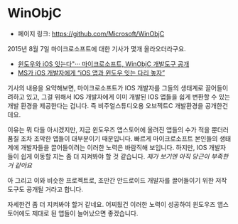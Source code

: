 # WinObjC

- 페이지 링크: https://github.com/Microsoft/WinObjC

2015년 8월 7일 마이크로소프트에 대한 기사가 몇개 올라오더라구요.
- [윈도우와 iOS 잇는다"··· 마이크로소프트, WinObjC 개발도구 공개](http://www.ciokorea.com/t/30/%EB%B9%84%EC%A6%88%EB%8B%88%EC%8A%A4/26169)
- [MS가 iOS 개발자에게 “iOS 앱과 윈도우 잇는 다리 놓자”](http://www.itworld.co.kr/news/94940)


기사의 내용을 요약해보면, 마이크로소프트가 IOS 개발자를 그들의 생태계로 끌어들이려하고
있고, 그걸 위해서 IOS 개발자에게 이미 개발된 IOS 앱들을 쉽게 변환할 수 있는 개발 환경을
제공한다는 겁니다. 즉 비주얼스튜디오용 오브젝트C 개발환경을 공개한건데요.

이유는 뭐 다들 아시겠지만, 지금 윈도우즈 앱스토어에 올려진 앱들의 수가 적을 뿐더러
품질 조차 조악한 앱들이 대부분이기 때문입니다. 빠르게 마이크로소프트 본인들의 생태계에
개발자들을 끌어들이려는 이러한 노력은 바람직해 보입니다. 하지만, IOS 개발자들이 쉽게
이동할 지는 좀 더 지켜봐야 할 것 같습니다. *제가 보기엔 아직 당근이 부족한거 같아요*

아 그리고 이와 비슷한 프로젝트로, 조만간 안드로이드 개발자를 끌어들이기 위한 저작도구도
공개될 거라고 합니다.

자세한건 좀 더 지켜봐야 할거 같네요. 어찌됬건 이러한 노력이 성공하여 윈도우즈
앱스토어에도 제대로 된 앱들이 늘어났으면 좋겠습니다. 
